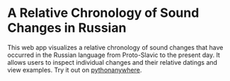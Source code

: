 # A Relative Chronology of Sound Changes in Russian
This web app visualizes a relative chronology of sound changes that have occurred in the Russian language from Proto-Slavic to the present day. It allows users to inspect individual changes and their relative datings and view examples. Try it out on [pythonanywhere](https://relchron.eu.pythonanywhere.com).